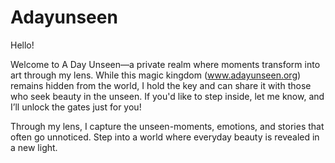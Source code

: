 # Adayunseen 
Hello!

Welcome to A Day Unseen—a private realm where moments transform into art through my lens. While this magic kingdom (www.adayunseen.org) remains hidden from the world, I hold the key and can share it with those who seek beauty in the unseen. If you'd like to step inside, let me know, and I’ll unlock the gates just for you!

Through my lens, I capture the unseen-moments, emotions, and stories that often go unnoticed. Step into a world where everyday beauty is revealed in a new light.






